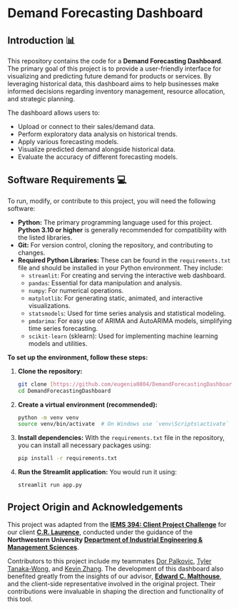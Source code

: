 # Demand Forecasting Dashboard

## Introduction 📊

This repository contains the code for a **Demand Forecasting Dashboard**. The primary goal of this project is to provide a user-friendly interface for visualizing and predicting future demand for products or services. By leveraging historical data, this dashboard aims to help businesses make informed decisions regarding inventory management, resource allocation, and strategic planning.

The dashboard allows users to:
* Upload or connect to their sales/demand data.
* Perform exploratory data analysis on historical trends.
* Apply various forecasting models.
* Visualize predicted demand alongside historical data.
* Evaluate the accuracy of different forecasting models.

## Software Requirements 💻

To run, modify, or contribute to this project, you will need the following software:

* **Python:** The primary programming language used for this project. **Python 3.10 or higher** is generally recommended for compatibility with the listed libraries.
* **Git:** For version control, cloning the repository, and contributing to changes.
* **Required Python Libraries:** These can be found in the `requirements.txt` file and should be installed in your Python environment. They include:
    * `streamlit`: For creating and serving the interactive web dashboard.
    * `pandas`: Essential for data manipulation and analysis.
    * `numpy`: For numerical operations.
    * `matplotlib`: For generating static, animated, and interactive visualizations.
    * `statsmodels`: Used for time series analysis and statistical modeling.
    * `pmdarima`: For easy use of ARIMA and AutoARIMA models, simplifying time series forecasting.
    * `scikit-learn` (sklearn): Used for implementing machine learning models and utilities.

**To set up the environment, follow these steps:**

1.  **Clone the repository:**
    ```bash
    git clone [https://github.com/eugenia0804/DemandForecastingDashboard.git](https://github.com/eugenia0804/DemandForecastingDashboard.git)
    cd DemandForecastingDashboard
    ```

2.  **Create a virtual environment (recommended):**
    ```bash
    python -m venv venv
    source venv/bin/activate  # On Windows use `venv\Scripts\activate`
    ```

3.  **Install dependencies:**
    With the `requirements.txt` file in the repository, you can install all necessary packages using:
    ```bash
    pip install -r requirements.txt
    ```

4.  **Run the Streamlit application:**
    You would run it using:
    ```bash
    streamlit run app.py
    ```

## Project Origin and Acknowledgements

This project was adapted from the **[IEMS 394: Client Project Challenge](https://www.mccormick.northwestern.edu/industrial/academics/undergraduate/client-project-challenge/)** for our client **[C.R. Laurence](https://www.crlaurence.com/)**, conducted under the guidance of the **Northwestern University [Department of Industrial Engineering & Management Sciences](https://www.mccormick.northwestern.edu/industrial/)**.

Contributors to this project include my teammates [Dor Palkovic](https://www.linkedin.com/in/dorpalkovic/), [Tyler Tanaka-Wong](https://www.linkedin.com/in/tyler-tanaka-wong-17a4b5266/), and [Kevin Zhang](https://www.linkedin.com/in/kevinzhangkjz/). The development of this dashboard also benefited greatly from the insights of our advisor, **[Edward C. Malthouse](https://www.medill.northwestern.edu/directory/faculty/edward-c-malthouse.html)**, and the client-side representative involved in the original project. Their contributions were invaluable in shaping the direction and functionality of this tool.